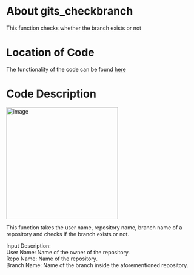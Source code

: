 # About gits_checkbranch

This function checks whether the branch exists or not

# Location of Code

The functionality of the code can be found [here](https://github.com/psvkaushik/Group50_Proj2/blob/main/src/gits_checkbranch.py)

# Code Description

<img width="294" alt="image" src="https://github.com/psvkaushik/Group50_Proj2/assets/144864099/95e09e73-3dbf-4e1a-990a-ae20f8f66d8a">

This function takes the user name, repository name, branch name of a repository and checks if the branch exists or not.

Input Description:\
User Name: Name of the owner of the repository.\
Repo Name: Name of the repository.\
Branch Name: Name of the branch inside the aforementioned repository.
